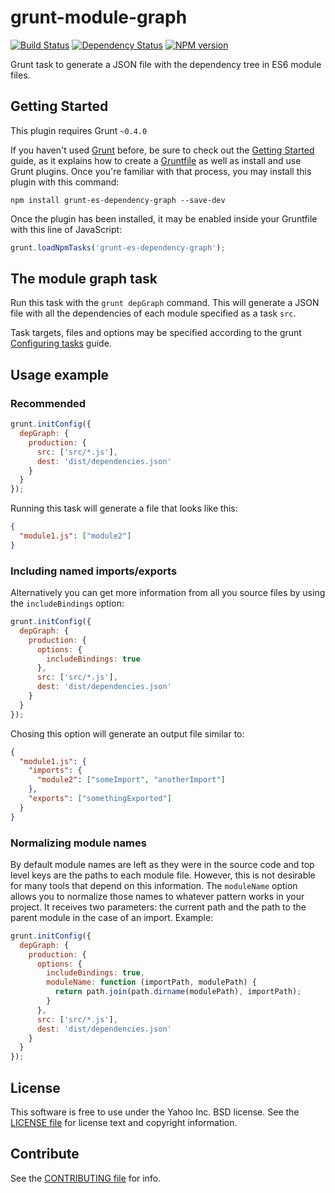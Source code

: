 grunt-module-graph
==================

[![Build Status](https://travis-ci.org/yahoo/grunt-es-dependency-graph.svg?branch=master)](https://travis-ci.org/yahoo/grunt-es-dependency-graph)
[![Dependency Status](https://gemnasium.com/yahoo/grunt-es-dependency-graph.svg)](https://gemnasium.com/yahoo/grunt-es-dependency-graph)
[![NPM version](https://badge.fury.io/js/grunt-es-dependency-graph.svg)](http://badge.fury.io/js/grunt-es-dependency-graph)

Grunt task to generate a JSON file with the dependency tree in ES6 module files.

Getting Started
---------------
This plugin requires Grunt `~0.4.0`

If you haven't used [Grunt](http://gruntjs.com/) before, be sure to check out
the [Getting Started](http://gruntjs.com/getting-started) guide, as it explains
how to create a [Gruntfile](http://gruntjs.com/sample-gruntfile) as well as
install and use Grunt plugins. Once you're familiar with that process, you may
install this plugin with this command:

```shell
npm install grunt-es-dependency-graph --save-dev
```

Once the plugin has been installed, it may be enabled inside your Gruntfile with
this line of JavaScript:

```js
grunt.loadNpmTasks('grunt-es-dependency-graph');
```

The module graph task
---------------------

Run this task with the `grunt depGraph` command. This will generate a JSON
file with all the dependencies of each module specified as a task `src`.

Task targets, files and options may be specified according to the grunt
[Configuring tasks](http://gruntjs.com/configuring-tasks) guide.

Usage example
-------------

### Recommended

```js
grunt.initConfig({
  depGraph: {
    production: {
      src: ['src/*.js'],
      dest: 'dist/dependencies.json'
    }
  }
});
```

Running this task will generate a file that looks like this:

```json
{
  "module1.js": ["module2"]
}
```

### Including named imports/exports

Alternatively you can get more information from all you source files by using
the `includeBindings` option:

```js
grunt.initConfig({
  depGraph: {
    production: {
      options: {
        includeBindings: true
      },
      src: ['src/*.js'],
      dest: 'dist/dependencies.json'
    }
  }
});
```

Chosing this option will generate an output file similar to:

```json
{
  "module1.js": {
    "imports": {
      "module2": ["someImport", "anotherImport"]
    },
    "exports": ["somethingExported"]
  }
}
```

### Normalizing module names

By default module names are left as they were in the source code and top level keys are the paths to each module file. However, this is not desirable for many tools that depend on this information. The `moduleName` option allows you to normalize those names to whatever pattern works in your project. It receives two parameters: the current path and the path to the parent module in the case of an import. Example:

```js
grunt.initConfig({
  depGraph: {
    production: {
      options: {
        includeBindings: true,
        moduleName: function (importPath, modulePath) {
          return path.join(path.dirname(modulePath), importPath);
        }
      },
      src: ['src/*.js'],
      dest: 'dist/dependencies.json'
    }
  }
});
```

License
-------

This software is free to use under the Yahoo Inc. BSD license.
See the [LICENSE file][] for license text and copyright information.

Contribute
----------

See the [CONTRIBUTING file][] for info.


[CONTRIBUTING file]: https://github.com/yahoo/grunt-es-dependency-graph/blob/master/CONTRIBUTING.md
[LICENSE file]: https://github.com/yahoo/grunt-module-graph/blob/master/LICENSE.md
